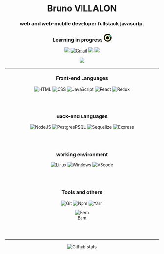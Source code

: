 <h1 align=center>Bruno VILLALON</h1>
<h3 align=center>web and web-mobile developer fullstack javascript</h3>
<h3 align=center>Learning in progress <img src="/Images/logo_Oclock.png" alt="logo O'clock" width="25" height="25" margin="150"></h3>

<div align="center">

[<img src="https://img.shields.io/badge/LinkedIn-0077B5?style=for-the-badge&logo=linkedin&logoColor=white" />](https://www.linkedin.com/in/bruno-villalon-847293222/)
<a href=mailto:brunovillalon@gmail.com>![Gmail](https://img.shields.io/badge/Gmail-D14836?style=for-the-badge&logo=gmail&logoColor=white)</a>
[<img src="https://img.shields.io/badge/Discord-5865F2?style=for-the-badge&logo=discord&logoColor=white" />](https://discord.gg/HN6mk7Ne)
[<img src="https://img.shields.io/badge/Slack-4A154B?style=for-the-badge&logo=slack&logoColor=white" />](https://join.slack.com/t/slack-ecf1905/shared_invite/zt-1dchj2jye-4sbvycFfFbPQVzpNFtVTjQ)
</div>

<div align="center">
<a href=https://bruno-villalon.github.io/PortfolioV2><img src="https://img.shields.io/badge/My-Portfolio-success?style=for-the-badge&logo=appveyor" /></a>
</div>

------
<div align="center">
<h3>Front-end Languages</h3>
<img src="https://cdn.svgporn.com/logos/html-5.svg" alt="HTML" width="50" height="50" margin-right="50">
<img src="https://cdn.svgporn.com/logos/css-3.svg" alt="CSS" width="50" height="50" margin-right="50">
<img src="https://cdn.svgporn.com/logos/javascript.svg" alt="JavaScript" width="50" height="50" margin-right="50">
<img src="https://cdn.svgporn.com/logos/react.svg" alt="React" width="50" height="50" margin-right="50">
<img src="https://cdn.svgporn.com/logos/redux.svg" alt="Redux" width="50" height="50" margin-right="50">
</div>

<br><br>

<div align="center">
<h3>Back-end Languages</h3>
<img src="https://cdn.svgporn.com/logos/nodejs.svg" alt="NodeJS" width="50" height="50" margin-right="50">
<img src="https://cdn.svgporn.com/logos/postgresql.svg" alt="PostgresPSQL" width="50" height="50" margin-right="50">
<img src="https://cdn.svgporn.com/logos/sequelize.svg" alt="Sequelize" width="50" height="50" margin-right="50">
<img src="https://cdn.svgporn.com/logos/express.svg" alt="Express" style="background-color:#fff" width="50" height="50" margin-right="50" >
</div>

<br><br>

<div align="center">
<h3>working environment</h3>
<img src="https://cdn.svgporn.com/logos/linux-tux.svg" alt="Linux" width="50" height="50" margin-right="50">
<img src="https://cdn.svgporn.com/logos/microsoft-windows.svg" alt="Windows" width="50" height="50" margin-right="50">
<img src="https://cdn.svgporn.com/logos/visual-studio-code.svg" alt="VScode" width="50" height="50" margin-right="50">

<br><br>
<h3>Tools and others</h3>
<img src="https://cdn.svgporn.com/logos/git-icon.svg" alt="Git" width="50" height="50" margin-right="50">
<img src="https://cdn.svgporn.com/logos/npm.svg" alt="Npm" width="50" height="50" margin-right="50">
<img src="https://cdn.svgporn.com/logos/yarn.svg" alt="Yarn" width="50" height="50" margin-right="50">

<img src="https://cdn.svgporn.com/logos/bem.svg" alt="Bem" style="background-color:#fff" width="50" height="50" margin-right="50" ><br>
Bem
</div>
<br><br>

------
<div align="center">

![Github stats](https://github-readme-stats.vercel.app/api?username=Bruno-VILLALON)
</div>